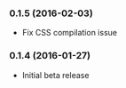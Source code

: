 ### 0.1.5 (2016-02-03)

* Fix CSS compilation issue

### 0.1.4 (2016-01-27)

* Initial beta release
